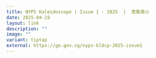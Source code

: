 ```yaml
---
title: NYPS Kaleidoscope | Issue 1 · 2025  |  意象南小
date: 2025-04-19
layout: link
description: ""
image: ""
variant: tiptap
external: https://go.gov.sg/nyps-kldcp-2025-issue1
---
```


